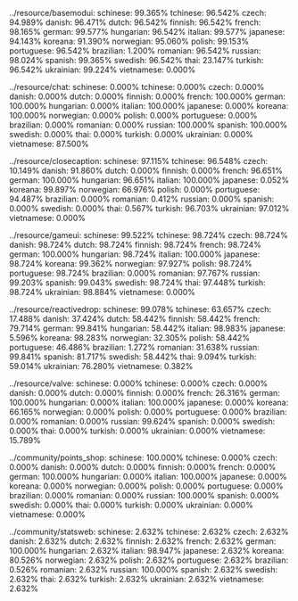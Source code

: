 ../resource/basemodui:
    schinese:  99.365%
    tchinese:  96.542%
       czech:  94.989%
      danish:  96.471%
       dutch:  96.542%
     finnish:  96.542%
      french:  98.165%
      german:  99.577%
   hungarian:  96.542%
     italian:  99.577%
    japanese:  94.143%
     koreana:  91.390%
   norwegian:  95.060%
      polish:  99.153%
  portuguese:  96.542%
   brazilian:   1.200%
    romanian:  96.542%
     russian:  98.024%
     spanish:  99.365%
     swedish:  96.542%
        thai:  23.147%
     turkish:  96.542%
   ukrainian:  99.224%
  vietnamese:   0.000%

../resource/chat:
    schinese:   0.000%
    tchinese:   0.000%
       czech:   0.000%
      danish:   0.000%
       dutch:   0.000%
     finnish:   0.000%
      french:  100.000%
      german:  100.000%
   hungarian:   0.000%
     italian:  100.000%
    japanese:   0.000%
     koreana:  100.000%
   norwegian:   0.000%
      polish:   0.000%
  portuguese:   0.000%
   brazilian:   0.000%
    romanian:   0.000%
     russian:  100.000%
     spanish:  100.000%
     swedish:   0.000%
        thai:   0.000%
     turkish:   0.000%
   ukrainian:   0.000%
  vietnamese:  87.500%

../resource/closecaption:
    schinese:  97.115%
    tchinese:  96.548%
       czech:  10.149%
      danish:  91.860%
       dutch:   0.000%
     finnish:   0.000%
      french:  96.651%
      german:  100.000%
   hungarian:  96.651%
     italian:  100.000%
    japanese:   0.052%
     koreana:  99.897%
   norwegian:  66.976%
      polish:   0.000%
  portuguese:  94.487%
   brazilian:   0.000%
    romanian:   0.412%
     russian:   0.000%
     spanish:   0.000%
     swedish:   0.000%
        thai:   0.567%
     turkish:  96.703%
   ukrainian:  97.012%
  vietnamese:   0.000%

../resource/gameui:
    schinese:  99.522%
    tchinese:  98.724%
       czech:  98.724%
      danish:  98.724%
       dutch:  98.724%
     finnish:  98.724%
      french:  98.724%
      german:  100.000%
   hungarian:  98.724%
     italian:  100.000%
    japanese:  98.724%
     koreana:  99.362%
   norwegian:  97.927%
      polish:  98.724%
  portuguese:  98.724%
   brazilian:   0.000%
    romanian:  97.767%
     russian:  99.203%
     spanish:  99.043%
     swedish:  98.724%
        thai:  97.448%
     turkish:  98.724%
   ukrainian:  98.884%
  vietnamese:   0.000%

../resource/reactivedrop:
    schinese:  99.078%
    tchinese:  63.657%
       czech:  17.488%
      danish:  37.424%
       dutch:  58.442%
     finnish:  58.442%
      french:  79.714%
      german:  99.841%
   hungarian:  58.442%
     italian:  98.983%
    japanese:   5.596%
     koreana:  98.283%
   norwegian:  32.305%
      polish:  58.442%
  portuguese:  46.486%
   brazilian:   1.272%
    romanian:  31.638%
     russian:  99.841%
     spanish:  81.717%
     swedish:  58.442%
        thai:   9.094%
     turkish:  59.014%
   ukrainian:  76.280%
  vietnamese:   0.382%

../resource/valve:
    schinese:   0.000%
    tchinese:   0.000%
       czech:   0.000%
      danish:   0.000%
       dutch:   0.000%
     finnish:   0.000%
      french:  26.316%
      german:  100.000%
   hungarian:   0.000%
     italian:  100.000%
    japanese:   0.000%
     koreana:  66.165%
   norwegian:   0.000%
      polish:   0.000%
  portuguese:   0.000%
   brazilian:   0.000%
    romanian:   0.000%
     russian:  99.624%
     spanish:   0.000%
     swedish:   0.000%
        thai:   0.000%
     turkish:   0.000%
   ukrainian:   0.000%
  vietnamese:  15.789%

../community/points_shop:
    schinese:  100.000%
    tchinese:   0.000%
       czech:   0.000%
      danish:   0.000%
       dutch:   0.000%
     finnish:   0.000%
      french:   0.000%
      german:  100.000%
   hungarian:   0.000%
     italian:  100.000%
    japanese:   0.000%
     koreana:   0.000%
   norwegian:   0.000%
      polish:   0.000%
  portuguese:   0.000%
   brazilian:   0.000%
    romanian:   0.000%
     russian:  100.000%
     spanish:   0.000%
     swedish:   0.000%
        thai:   0.000%
     turkish:   0.000%
   ukrainian:   0.000%
  vietnamese:   0.000%

../community/statsweb:
    schinese:   2.632%
    tchinese:   2.632%
       czech:   2.632%
      danish:   2.632%
       dutch:   2.632%
     finnish:   2.632%
      french:   2.632%
      german:  100.000%
   hungarian:   2.632%
     italian:  98.947%
    japanese:   2.632%
     koreana:  80.526%
   norwegian:   2.632%
      polish:   2.632%
  portuguese:   2.632%
   brazilian:   0.526%
    romanian:   2.632%
     russian:  100.000%
     spanish:   2.632%
     swedish:   2.632%
        thai:   2.632%
     turkish:   2.632%
   ukrainian:   2.632%
  vietnamese:   2.632%

